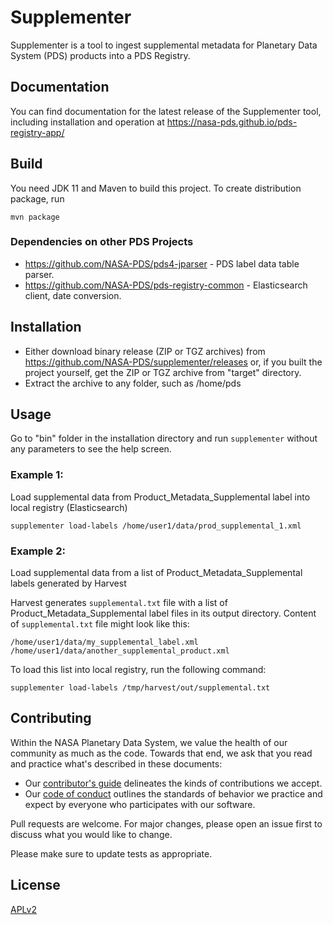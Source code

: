 # Supplementer

Supplementer is a tool to ingest supplemental metadata for Planetary Data System (PDS) products into a PDS Registry. 


## Documentation

You can find documentation for the latest release of the Supplementer tool, including installation and operation 
at https://nasa-pds.github.io/pds-registry-app/




## Build

You need JDK 11 and Maven to build this project. To create distribution package, run
```
mvn package
```

### Dependencies on other PDS Projects

- https://github.com/NASA-PDS/pds4-jparser - PDS label data table parser.
- https://github.com/NASA-PDS/pds-registry-common - Elasticsearch client, date conversion.

## Installation

- Either download binary release (ZIP or TGZ archives) from https://github.com/NASA-PDS/supplementer/releases
or, if you built the project yourself, get the ZIP or TGZ archive from "target" directory.
- Extract the archive to any folder, such as /home/pds


## Usage

Go to "bin" folder in the installation directory and run `supplementer` without any parameters to see the help screen.


### Example 1: 

Load supplemental data from Product_Metadata_Supplemental label into local registry (Elasticsearch)
```
supplementer load-labels /home/user1/data/prod_supplemental_1.xml
```

### Example 2: 

Load supplemental data from a list of Product_Metadata_Supplemental labels generated by Harvest

Harvest generates `supplemental.txt` file with a list of Product_Metadata_Supplemental label files in its output directory. Content of `supplemental.txt` file might look like this:
```
/home/user1/data/my_supplemental_label.xml
/home/user1/data/another_supplemental_product.xml
```

To load this list into local registry, run the following command:
```
supplementer load-labels /tmp/harvest/out/supplemental.txt
```

## Contributing

Within the NASA Planetary Data System, we value the health of our community as much as the code. Towards that end, we ask that you read and practice what's described in these documents:

-   Our [contributor's guide](https://github.com/NASA-PDS/.github/blob/main/CONTRIBUTING.md) delineates the kinds of contributions we accept.
-   Our [code of conduct](https://github.com/NASA-PDS/.github/blob/main/CODE_OF_CONDUCT.md) outlines the standards of behavior we practice and expect by everyone who participates with our software.

Pull requests are welcome. For major changes, please open an issue first to discuss what you would like to change.


Please make sure to update tests as appropriate.

## License

[APLv2](https://www.apache.org/licenses/LICENSE-2.0)
